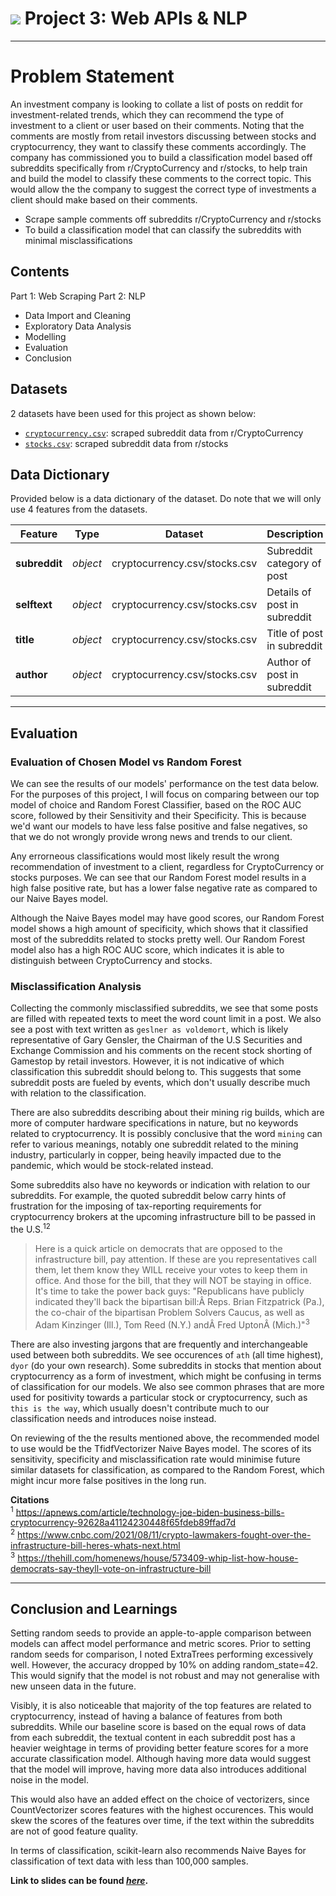 # ![](https://ga-dash.s3.amazonaws.com/production/assets/logo-9f88ae6c9c3871690e33280fcf557f33.png) Project 3: Web APIs & NLP

---

# Problem Statement

An investment company is looking to collate a list of posts on reddit for investment-related trends, which they can recommend the type of investment to a client or user based on their comments. Noting that the comments are mostly from retail investors discussing between stocks and cryptocurrency, they want to classify these comments accordingly. The company has commissioned you to build a classification model based off subreddits specifically from r/CryptoCurrency and r/stocks, to help train and build the model to classify these comments to the correct topic. This would allow the the company to suggest the correct type of investments a client should make based on their comments.

- Scrape sample comments off subreddits r/CryptoCurrency and r/stocks
- To build a classification model that can classify the subreddits with minimal misclassifications

## Contents
Part 1: Web Scraping
Part 2: NLP
* Data Import and Cleaning
* Exploratory Data Analysis
* Modelling
* Evaluation
* Conclusion

## Datasets
2 datasets have been used for this project as shown below:

* [`cryptocurrency.csv`](./datasets/cryptocurrency.csv): scraped subreddit data from r/CryptoCurrency
* [`stocks.csv`](./datasets/stocks.csv): scraped subreddit data from r/stocks

## Data Dictionary

Provided below is a data dictionary of the dataset. Do note that we will only use 4 features from the datasets.

|Feature|Type|Dataset|Description|
|---|---|---|---|
|**subreddit**|*object*|cryptocurrency.csv/stocks.csv|Subreddit category of post|
|**selftext**|*object*|cryptocurrency.csv/stocks.csv|Details of post in subreddit|
|**title**|*object*|cryptocurrency.csv/stocks.csv|Title of post in subreddit|
|**author**|*object*|cryptocurrency.csv/stocks.csv|Author of post in subreddit|

---

## Evaluation

### Evaluation of Chosen Model vs Random Forest

We can see the results of our models' performance on the test data below. For the purposes of this project, I will focus on comparing between our top model of choice and Random Forest Classifier, based on the ROC AUC score, followed by their Sensitivity and their Specificity. This is because we'd want our models to have less false positive and false negatives, so that we do not wrongly provide wrong news and trends to our client.

Any errorneous classifications would most likely result the wrong recommendation of investment to a client, regardless for CryptoCurrency or stocks purposes. We can see that our Random Forest model results in a high false positive rate, but has a lower false negative rate as compared to our Naive Bayes model.

Although the Naive Bayes model may have good scores, our Random Forest model shows a high amount of specificity, which shows that it classified most of the subreddits related to stocks pretty well. Our Random Forest model also has a high ROC AUC score, which indicates it is able to distinguish between CryptoCurrency and stocks.

### Misclassification Analysis

Collecting the commonly misclassified subreddits, we see that some posts are filled with repeated texts to meet the word count limit in a post. We also see a post with text written as `geslner as voldemort`, which is likely representative of Gary Gensler, the Chairman of the U.S Securities and Exchange Commission and his comments on the recent stock shorting of Gamestop by retail investors. However, it is not indicative of which classification this subreddit should belong to. This suggests that some subreddit posts are fueled by events, which don't usually describe much with relation to the classification.

There are also subreddits describing about their mining rig builds, which are more of computer hardware specifications in nature, but no keywords related to cryptocurrency. It is possibly conclusive that the word `mining` can refer to various meanings, notably one subreddit related to the mining industry, particularly in copper, being heavily impacted due to the pandemic, which would be stock-related instead.

Some subreddits also have no keywords or indication with relation to our subreddits. For example, the quoted subreddit below carry hints of frustration for the imposing of tax-reporting requirements for cryptocurrency brokers at the upcoming infrastructure bill to be passed in the U.S.<sup>1</sup><sup>2</sup>

>Here is a quick article on democrats that are opposed to the infrastructure bill, pay attention. If these are you representatives call them, let them know they WILL receive your votes to keep them in office. And those for the bill, that they will NOT be staying in office. It's time to take the power back guys: 
"Republicans have publicly indicated they'll back the bipartisan bill:Â Reps. Brian Fitzpatrick (Pa.), the co-chair of the bipartisan Problem Solvers Caucus, as well as Adam Kinzinger (Ill.), Tom Reed (N.Y.) andÂ Fred UptonÂ (Mich.)"<sup>3</sup>


There are also investing jargons that are frequently and interchangeable used between both subreddits. We see occurences of `ath` (all time highest), `dyor` (do your own research). Some subreddits in stocks that mention about cryptocurrency as a form of investment, which might be confusing in terms of classification for our models. We also see common phrases that are more used for positivity towards a particular stock or cryptocurrency, such as `this is the way`, which usually doesn't contribute much to our classification needs and introduces noise instead.

On reviewing of the the results mentioned above, the recommended model to use would be the TfidfVectorizer Naive Bayes model. The scores of its sensitivity, specificity and misclassification rate would minimise future similar datasets for classification, as compared to the Random Forest, which might incur more false positives in the long run.



**Citations**
<br>
<sup>1</sup> https://apnews.com/article/technology-joe-biden-business-bills-cryptocurrency-92628a41124230448f65fdeb89ffad7d
<br>
<sup>2</sup> https://www.cnbc.com/2021/08/11/crypto-lawmakers-fought-over-the-infrastructure-bill-heres-whats-next.html
<br>
<sup>3</sup> https://thehill.com/homenews/house/573409-whip-list-how-house-democrats-say-theyll-vote-on-infrastructure-bill

---


## Conclusion and Learnings
Setting random seeds to provide an apple-to-apple comparison between models can affect model performance and metric scores. Prior to setting random seeds for comparison, I noted ExtraTrees performing excessively well. However, the accuracy dropped by 10% on adding random_state=42. This would signify that the model is not robust and may not generalise with new unseen data in the future.

Visibly, it is also noticeable that majority of the top features are related to cryptocurrency, instead of having a balance of features from both subreddits. While our baseline score is based on the equal rows of data from each subreddit, the textual content in each subreddit post has a heavier weightage in terms of providing better feature scores for a more accurate classification model. Although having more data would suggest that the model will improve, having more data also introduces additional noise in the model.

This would also have an added effect on the choice of vectorizers, since CountVectorizer scores features with the highest occurences. This would skew the scores of the features over time, if the text within the subreddits are not of good feature quality.

In terms of classification, scikit-learn also recommends Naive Bayes for classification of text data with less than 100,000 samples.

**Link to slides can be found [*here*](https://docs.google.com/presentation/d/1HepNmKZzzpxKoILoady0c6Q9341WQLLWRjBC98eKhlw/edit?usp=sharing).**
